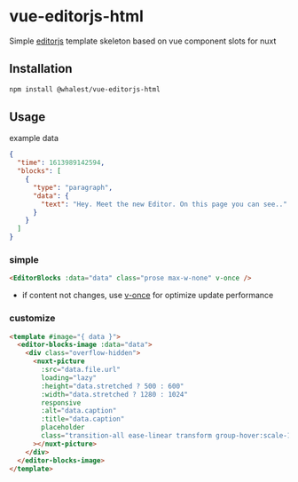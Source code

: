 # vue-editorjs-html

Simple [editorjs](ttps://editorjs.io/) template skeleton based on vue component slots for nuxt

## Installation

```sh
npm install @whalest/vue-editorjs-html
```

## Usage

example data

```json
{
  "time": 1613989142594,
  "blocks": [
    {
      "type": "paragraph",
      "data": {
        "text": "Hey. Meet the new Editor. On this page you can see.."
      }
    }
  ]
}
```

### simple

```html
<EditorBlocks :data="data" class="prose max-w-none" v-once />
```

- if content not changes, use [v-once](https://v3.vuejs.org/api/directives.html#v-once) for optimize update performance

### customize

```html
<template #image="{ data }">
  <editor-blocks-image :data="data">
    <div class="overflow-hidden">
      <nuxt-picture
        :src="data.file.url"
        loading="lazy"
        :height="data.stretched ? 500 : 600"
        :width="data.stretched ? 1280 : 1024"
        responsive
        :alt="data.caption"
        :title="data.caption"
        placeholder
        class="transition-all ease-linear transform group-hover:scale-110"
      ></nuxt-picture>
    </div>
  </editor-blocks-image>
</template>
```
